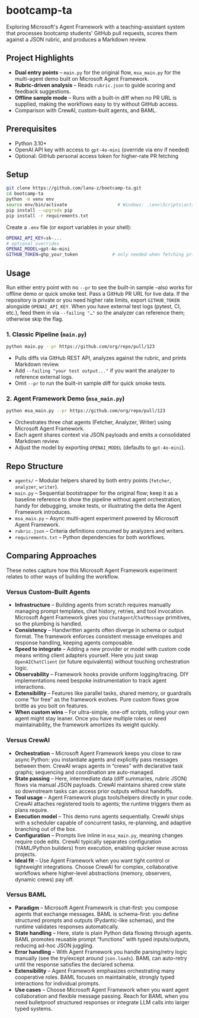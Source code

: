 # bootcamp-ta

Exploring Microsoft's Agent Framework with a teaching-assistant system that processes bootcamp students' GitHub pull requests, scores them against a JSON rubric, and produces a Markdown review.

## Project Highlights
- **Dual entry points** – `main.py` for the original flow, `msa_main.py` for the multi-agent demo built on Microsoft Agent Framework.
- **Rubric-driven analysis** – Reads `rubric.json` to guide scoring and feedback suggestions.
- **Offline sample mode** – Runs with a built-in diff when no PR URL is supplied, making the workflows easy to try without GitHub access.
- Comparison with CrewAI, custom-built agents, and BAML. 

## Prerequisites
- Python 3.10+
- OpenAI API key with access to `gpt-4o-mini` (override via env if needed)
- Optional: GitHub personal access token for higher-rate PR fetching

## Setup
```bash
git clone https://github.com/lana-z/bootcamp-ta.git
cd bootcamp-ta
python -m venv env
source env/bin/activate                   # Windows: .\env\Scripts\activate
pip install --upgrade pip
pip install -r requirements.txt
```

Create a `.env` file (or export variables in your shell):
```bash
OPENAI_API_KEY=sk-...
# optional overrides
OPENAI_MODEL=gpt-4o-mini
GITHUB_TOKEN=ghp_your_token             # only needed when fetching private PRs or avoiding rate limits
```

## Usage

Run either entry point with no `--pr` to see the built-in sample –also works for offline demo or quick smoke test. Pass a GitHub PR URL for live data. If the repository is private or you need higher rate limits, export `GITHUB_TOKEN` alongside `OPENAI_API_KEY`. When you have external test logs (pytest, CI, etc.), feed them in via `--failing "…"` so the analyzer can reference them; otherwise skip the flag.    

### 1. Classic Pipeline (`main.py`)
```bash
python main.py --pr https://github.com/org/repo/pull/123
```
- Pulls diffs via GitHub REST API, analyzes against the rubric, and prints Markdown review.
- Add `--failing "your test output..."` if you want the analyzer to reference external logs.
- Omit `--pr` to run the built-in sample diff for quick smoke tests.

### 2. Agent Framework Demo (`msa_main.py`)
```bash
python msa_main.py --pr https://github.com/org/repo/pull/123
```
- Orchestrates three chat agents (Fetcher, Analyzer, Writer) using Microsoft Agent Framework.
- Each agent shares context via JSON payloads and emits a consolidated Markdown review.
- Adjust the model by exporting `OPENAI_MODEL` (defaults to `gpt-4o-mini`).

## Repo Structure
- `agents/` – Modular helpers shared by both entry points (`fetcher`, `analyzer`, `writer`).
- `main.py` – Sequential bootstrapper for the original flow; keep it as a baseline reference to show the pipeline without agent orchestration, handy for debugging, smoke tests, or illustrating the delta the Agent Framework introduces.
- `msa_main.py` – Async multi-agent experiment powered by Microsoft Agent Framework.
- `rubric.json` – Criteria definitions consumed by analyzers and writers.
- `requirements.txt` – Python dependencies for both workflows.


## Comparing Approaches
These notes capture how this Microsoft Agent Framework experiment relates to other ways of building the workflow.

### Versus Custom-Built Agents
- **Infrastructure** – Building agents from scratch requires manually managing prompt templates, chat history, retries, and tool invocation. Microsoft Agent Framework gives you `ChatAgent`/`ChatMessage` primitives, so the plumbing is handled.
- **Consistency** – Handwritten agents often diverge in schema or output format. The framework enforces consistent message envelopes and response handling, keeping agents composable.
- **Speed to integrate** – Adding a new provider or model with custom code means writing client adapters yourself. Here you just swap `OpenAIChatClient` (or future equivalents) without touching orchestration logic.
- **Observability** – Framework hooks provide uniform logging/tracing. DIY implementations need bespoke instrumentation to track agent interactions.
- **Extensibility** – Features like parallel tasks, shared memory, or guardrails come “for free” as the framework evolves. Pure custom flows grow brittle as you bolt on features.
- **When custom wins** – For ultra-simple, one-off scripts, rolling your own agent might stay leaner. Once you have multiple roles or need maintainability, the framework amortizes its weight quickly.

### Versus CrewAI
- **Orchestration** – Microsoft Agent Framework keeps you close to raw async Python: you instantiate agents and explicitly pass messages between them. CrewAI wraps agents in “crews” with declarative task graphs; sequencing and coordination are auto-managed.
- **State passing** – Here, intermediate data (diff summaries, rubric JSON) flows via manual JSON payloads. CrewAI maintains shared crew state so downstream tasks can access prior outputs without handoffs.
- **Tool usage** – Agent Framework plugs tools/helpers directly in your code. CrewAI attaches registered tools to agents; the runtime triggers them as plans require.
- **Execution model** – This demo runs agents sequentially. CrewAI ships with a scheduler capable of concurrent tasks, re-planning, and adaptive branching out of the box.
- **Configuration** – Prompts live inline in `msa_main.py`, meaning changes require code edits. CrewAI typically separates configuration (YAML/Python builders) from execution, enabling quicker reuse across projects.
- **Ideal fit** – Use Agent Framework when you want tight control or lightweight integrations. Choose CrewAI for complex, collaborative workflows where higher-level abstractions (memory, observers, dynamic crews) pay off.

### Versus BAML
- **Paradigm** – Microsoft Agent Framework is chat-first: you compose agents that exchange messages. BAML is schema-first: you define structured prompts and outputs (Pydantic-like schemas), and the runtime validates responses automatically.
- **State handling** – Here, state is plain Python data flowing through agents. BAML promotes reusable prompt “functions” with typed inputs/outputs, reducing ad-hoc JSON juggling.
- **Error handling** – With Agent Framework you handle parsing/retry logic manually (see the try/except around `json.loads`). BAML can auto-retry until the response satisfies the declared schema.
- **Extensibility** – Agent Framework emphasizes orchestrating many cooperative roles. BAML focuses on maintainable, strongly typed interactions for individual prompts.
- **Use cases** – Choose Microsoft Agent Framework when you want agent collaboration and flexible message passing. Reach for BAML when you need bulletproof structured responses or integrate LLM calls into larger typed systems.
